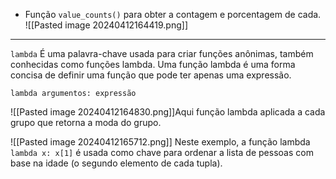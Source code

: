 - Função `value_counts()` para obter a contagem e porcentagem de cada.
![[Pasted image 20240412164419.png]]

---------

`lambda`
É uma palavra-chave usada para criar funções anônimas, também conhecidas como funções lambda. Uma função lambda é uma forma concisa de definir uma função que pode ter apenas uma expressão.
```
lambda argumentos: expressão
```


![[Pasted image 20240412164830.png]]Aqui função lambda aplicada a cada grupo que retorna a moda do grupo.

![[Pasted image 20240412165712.png]]
Neste exemplo, a função lambda `lambda x: x[1]` é usada como chave para ordenar a lista de pessoas com base na idade (o segundo elemento de cada tupla).

